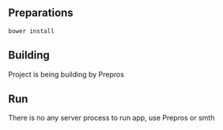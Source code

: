 ## Preparations
`bower install`

## Building
Project is being building by Prepros

## Run
There is no any server process to run app, use Prepros or smth